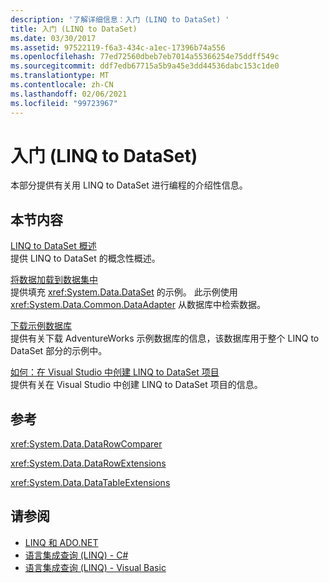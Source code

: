 ```yaml
---
description: '了解详细信息：入门 (LINQ to DataSet) '
title: 入门 (LINQ to DataSet)
ms.date: 03/30/2017
ms.assetid: 97522119-f6a3-434c-a1ec-17396b74a556
ms.openlocfilehash: 77ed72560dbeb7eb7014a55366254e75ddff549c
ms.sourcegitcommit: ddf7edb67715a5b9a45e3dd44536dabc153c1de0
ms.translationtype: MT
ms.contentlocale: zh-CN
ms.lasthandoff: 02/06/2021
ms.locfileid: "99723967"
---
```

# <a name="getting-started-linq-to-dataset"></a>入门 (LINQ to DataSet)

本部分提供有关用 LINQ to DataSet 进行编程的介绍性信息。  
  
## <a name="in-this-section"></a>本节内容  

 [LINQ to DataSet 概述](linq-to-dataset-overview.md)  
 提供 LINQ to DataSet 的概念性概述。  
  
 [将数据加载到数据集中](loading-data-into-a-dataset.md)  
 提供填充 <xref:System.Data.DataSet> 的示例。 此示例使用 <xref:System.Data.Common.DataAdapter> 从数据库中检索数据。  
  
 [下载示例数据库](downloading-sample-databases-linq-to-dataset.md)  
 提供有关下载 AdventureWorks 示例数据库的信息，该数据库用于整个 LINQ to DataSet 部分的示例中。  
  
 [如何：在 Visual Studio 中创建 LINQ to DataSet 项目](how-to-create-a-linq-to-dataset-project-in-vs.md)  
 提供有关在 Visual Studio 中创建 LINQ to DataSet 项目的信息。  
  
## <a name="reference"></a>参考  

 <xref:System.Data.DataRowComparer>  
  
 <xref:System.Data.DataRowExtensions>  
  
 <xref:System.Data.DataTableExtensions>  
  
## <a name="see-also"></a>请参阅

- [LINQ 和 ADO.NET](linq-and-ado-net.md)
- [语言集成查询 (LINQ) - C#](../../../csharp/programming-guide/concepts/linq/index.md)  
- [语言集成查询 (LINQ) - Visual Basic](../../../visual-basic/programming-guide/concepts/linq/index.md)  
